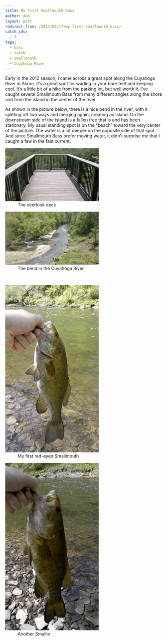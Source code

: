 ```yaml
---
title: My First Smallmouth Bass
author: dan
layout: post
redirect_from: /2014/03/17/my-first-smallmouth-bass/
catch_ids:
  - 3
tags:
  - bass
  - catch
  - smallmouth
  - Cuyahoga River
---
```

Early in the 2012 season, I came across a great spot along the Cuyahoga River in Akron. It&#8217;s a great spot for wading in your bare feet and keeping cool. It&#8217;s a little bit of a hike from the parking lot, but well worth it. I&#8217;ve caught several Smallmouth Bass from many different angles along the shore and from the island in the center of the river.

As shown in the picture below, there is a nice bend in the river, with it splitting off two ways and merging again, creating an island. On the downstream side of the island is a fallen tree that is and has been stationary. My usual standing spot is on the &#8220;beach&#8221; toward the very center of the picture. The water is a lot deeper on the opposite side of that spot. And since Smallmouth Bass prefer moving water, it didn&#8217;t surprise me that I caught a few in the fast current.

<div id='gallery-8' class='gallery galleryid-200 gallery-columns-2 gallery-size-responsive-300'>
  <dl class='gallery-item'>
    <dt class='gallery-icon landscape'>
      <a href="/images/the-overlook-deck-2592x1456.jpg"><img width="300" height="169" src="/images/the-overlook-deck-300x169.jpg" class="attachment-responsive-300" alt="The overlook deck" /></a>
    </dt>
    <dd class='wp-caption-text gallery-caption'>
      The overlook deck
    </dd>
  </dl>
  <dl class='gallery-item'>
    <dt class='gallery-icon landscape'>
      <a href="/images/a-bend-in-the-Cuyahoga-River-2592x1456.jpg"><img width="300" height="169" src="/images/a-bend-in-the-Cuyahoga-River-300x169.jpg" class="attachment-responsive-300" alt="A bend in the Cuyahoga River" /></a>
    </dt>
    <dd class='wp-caption-text gallery-caption'>
      The bend in the Cuyahoga River
    </dd>
  </dl>
  <br style="clear: both" />
  <dl class='gallery-item'>
    <dt class='gallery-icon portrait'>
      <a href="/images/a-red-eyed-smallmouth-bass-1456x2592.jpg"><img width="300" height="534" src="/images/a-red-eyed-smallmouth-bass-300x534.jpg" class="attachment-responsive-300" alt="A red-eyed smallmouth bass" /></a>
    </dt>
    <dd class='wp-caption-text gallery-caption'>
      My first red-eyed Smallmouth
    </dd>
  </dl>
  <dl class='gallery-item'>
    <dt class='gallery-icon portrait'>
      <a href="/images/a-smallmouth-bass-1456x2592.jpg"><img width="300" height="534" src="/images/a-smallmouth-bass-300x534.jpg" class="attachment-responsive-300" alt="A smallmouth bass" /></a>
    </dt>
    <dd class='wp-caption-text gallery-caption'>
      Another Smallie
    </dd>
  </dl>
  <br style="clear: both" />
</div>
